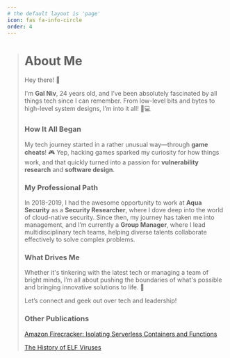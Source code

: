```yaml
---
# the default layout is 'page'
icon: fas fa-info-circle
order: 4
---
```


> # About Me
>
> Hey there! 👋
>
> I'm **Gal Niv**, 24 years old, and I’ve been absolutely fascinated by all things tech since I can remember. From low-level bits and bytes to high-level system designs, I’m into it all! 🔧💻
>
> ### How It All Began
> My tech journey started in a rather unusual way—through **game cheats**! 🎮 Yep, hacking games sparked my curiosity for how things work, and that quickly turned into a passion for **vulnerability research** and **software design**.
>
> ### My Professional Path
> In 2018-2019, I had the awesome opportunity to work at **Aqua Security** as a **Security Researcher**, where I dove deep into the world of cloud-native security. Since then, my journey has taken me into management, and I’m currently a **Group Manager**, where I lead multidisciplinary tech teams, helping diverse talents collaborate effectively to solve complex problems.
>
> ### What Drives Me
> Whether it's tinkering with the latest tech or managing a team of bright minds, I’m all about pushing the boundaries of what's possible and bringing innovative solutions to life. 🚀
>
> Let’s connect and geek out over tech and leadership!
>
> ### Other Publications
>
> [Amazon Firecracker: Isolating Serverless Containers and Functions](https://www.aquasec.com/blog/amazon-firecracker-serverless-container-security/)
>
> [The History of ELF Viruses](https://www.digitalwhisper.co.il/files/Zines/0x61/DW97-1-ELFVirus.pdf)
